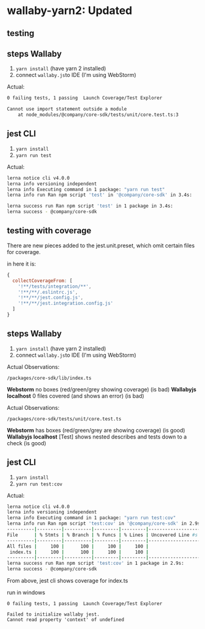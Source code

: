 # wallaby-yarn2: Updated

## testing

## steps Wallaby

1. `yarn install` (have yarn 2 installed)
2. connect `wallaby.js`to IDE (I'm using WebStorm)

Actual:

```bash
0 failing tests, 1 passing  Launch Coverage/Test Explorer

Cannot use import statement outside a module
	at node_modules/@company/core-sdk/tests/unit/core.test.ts:3
```

## jest CLI

1. `yarn install`
2. `yarn run test`

Actual:

```bash
lerna notice cli v4.0.0
lerna info versioning independent
lerna info Executing command in 1 package: "yarn run test"
lerna info run Ran npm script 'test' in '@company/core-sdk' in 3.4s:

lerna success run Ran npm script 'test' in 1 package in 3.4s:
lerna success - @company/core-sdk
```

## testing with coverage

There are new pieces added to the jest.unit.preset, which omit certain files for coverage.

in here it is:

```javascript
{
  collectCoverageFrom: [
    '!**/tests/integration/**',
    '!**/**/.eslintrc.js',
    '!**/**/jest.config.js',
    '!**/**/jest.integration.config.js'
  ]
}
```

## steps Wallaby

1. `yarn install` (have yarn 2 installed)
2. connect `wallaby.js`to IDE (I'm using WebStorm)

Actual Observations:

`/packages/core-sdk/lib/index.ts`

**Webstorm** no boxes (red/green/grey showing coverage) (is bad)
**Wallabyjs localhost** 0 files covered (and shows an error) (is bad)

Actual Observations:

`/packages/core-sdk/tests/unit/core.test.ts`

**Webstorm** has boxes (red/green/grey are showing coverage) (is good)
**Wallabyjs localhost** [Test] shows nested describes and tests down to a check (is good)

## jest CLI

1. `yarn install`
2. `yarn run test:cov`

Actual:

```bash
lerna notice cli v4.0.0
lerna info versioning independent
lerna info Executing command in 1 package: "yarn run test:cov"
lerna info run Ran npm script 'test:cov' in '@company/core-sdk' in 2.9s:
----------|---------|----------|---------|---------|-------------------
File      | % Stmts | % Branch | % Funcs | % Lines | Uncovered Line #s 
----------|---------|----------|---------|---------|-------------------
All files |     100 |      100 |     100 |     100 |                   
 index.ts |     100 |      100 |     100 |     100 |                   
----------|---------|----------|---------|---------|-------------------
lerna success run Ran npm script 'test:cov' in 1 package in 2.9s:
lerna success - @company/core-sdk

```

From above, jest cli shows coverage for index.ts


run in windows

```
0 failing tests, 1 passing  Launch Coverage/Test Explorer

Failed to initialize wallaby jest.
Cannot read property 'context' of undefined

```
